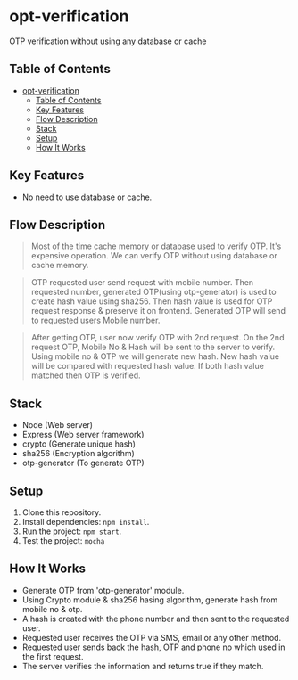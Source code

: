 # opt-verification

OTP verification without using any database or cache

## Table of Contents

- [opt-verification](#opt-verification)
  - [Table of Contents](#table-of-contents)
  - [Key Features](#key-features)
  - [Flow Description](#flow-description)
  - [Stack](#stack)
  - [Setup](#setup)
  - [How It Works](#how-it-works)

## Key Features

- No need to use database or cache.

## Flow Description

> Most of the time cache memory or database used to verify OTP. It's expensive operation. We can verify OTP without using database or cache memory.

> OTP requested user send request with mobile number. Then requested number, generated OTP(using otp-generator) is used to create hash value using sha256. Then hash value is used for OTP request response & preserve it on frontend. Generated OTP will send to requested users Mobile number.

> After getting OTP, user now verify OTP with 2nd request. On the 2nd request OTP, Mobile No & Hash will be sent to the server to verify. Using mobile no & OTP we will generate new hash. New hash value will be compared with requested hash value. If both hash value matched then OTP is verified.

## Stack

- Node (Web server)
- Express (Web server framework)
- crypto (Generate unique hash)
- sha256 (Encryption algorithm)
- otp-generator (To generate OTP)

## Setup

1. Clone this repository.
2. Install dependencies: `npm install`.
3. Run the project: `npm start`.
4. Test the project: `mocha`

## How It Works

- Generate OTP from 'otp-generator' module.
- Using Crypto module & sha256 hasing algorithm, generate hash from mobile no & otp.
- A hash is created with the phone number and then sent to the requested user.
- Requested user receives the OTP via SMS, email or any other method.
- Requested user sends back the hash, OTP and phone no which used in the first request.
- The server verifies the information and returns true if they match.
